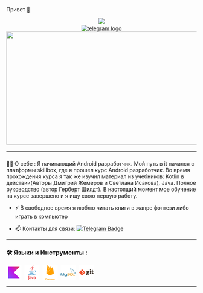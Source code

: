 ## 
Привет 👋

<div id="header" align="center">
  <img src="https://media.giphy.com/media/7OMR3y1E9QeYsr9olS/giphy.gif" width="100"/>
</div>

<div align="center"">
  <a href="https://t.me/oleg_kur0306" target="_blank">
    <img src="https://img.shields.io/static/v1?message=Telegram&logo=telegram&label=&color=2CA5E0&logoColor=white&labelColor=&style=for-the-badge" height="25" alt="telegram logo"  />
  </a>
</div>

<div align="center">
  <img src="https://media.giphy.com/media/v1.Y2lkPTc5MGI3NjExZTg5NzRqNW5vNmU2eGtoZGlubXZqbm4yejhlbm9yOHVrMTd0bXo3NCZlcD12MV9pbnRlcm5hbF9naWZfYnlfaWQmY3Q9Zw/VTtANKl0beDFQRLDTh/giphy.gif" width="550" height="300"/>
</div>

---

### 
:man_technologist: О себе : Я начинающий Android разработчик. Мой путь в it начался с платформы skillbox, где я прошел курс Android разработчик.
Во время прохождения курса я так же изучил материал из учебников: Kotlin в действии(Авторы Дмитрий Жемеров и Светлана Исакова), Java. Полное руководство (автор Герберт Шилдт).
В настоящий момент мое обучение на курсе завершено и я ищу свою первую работу.

- :zap: В свободное время я люблю читать книги в жанре фэнтези либо играть в компьютер

- :mailbox: Контакты для связи: [![Telegram Badge](https://img.shields.io/static/v1?message=Telegram&logo=telegram&label=&color=2CA5E0&logoColor=white&labelColor=&style=for-the-badge)](https://t.me/oleg_kur0306)

---

### :hammer_and_wrench: Языки и Инструменты :
<div>
  <img src="https://github.com/devicons/devicon/blob/master/icons/kotlin/kotlin-original.svg" title="Kotlin" alt="Kotlin" width="40" height="40"/>&nbsp;
  <img src="https://github.com/devicons/devicon/blob/master/icons/java/java-original-wordmark.svg" title="Java" alt="Java" width="40" height="40"/>&nbsp;
  <img src="https://github.com/devicons/devicon/blob/master/icons/firebase/firebase-plain-wordmark.svg" title="Firebase" alt="Firebase" width="40" height="40"/>&nbsp;
  <img src="https://github.com/devicons/devicon/blob/master/icons/mysql/mysql-original-wordmark.svg" title="MySQL"  alt="MySQL" width="40" height="40"/>&nbsp;
  <img src="https://github.com/devicons/devicon/blob/master/icons/git/git-original-wordmark.svg" title="Git" **alt="Git" width="40" height="40"/>
</div>

---


